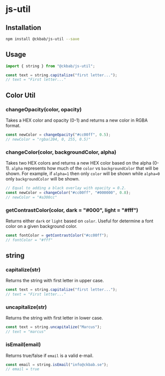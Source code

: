 # js-util

## Installation

```bash
npm install @ckbab/js-util --save
```

## Usage

```js
import { string } from "@ckbab/js-util";

const text = string.capitalize("first letter...");
// text = "First letter..."
```

## Color Util

### changeOpacity(color, opacity)

Takes a HEX color and opacity (0-1) and returns a new color in RGBA format.

```js
const newColor = changeOpacity("#cc00ff", 0.5);
// newColor = "rgba(204, 0, 255, 0.5)"
```

### changeColor(color, backgroundColor, alpha)

Takes two HEX colors and returns a new HEX color based on the alpha (0-1). `alpha` represents how much of the `color` vs `backgroundColor` that will be shown. For example, if `alpha=1` then only `color` will be shown while `alpha=0` only `backgroundColor` will be shown.

```js
// Equal to adding a black overlay with opacity = 0.2.
const newColor = changeColor("#cc00ff", "#000000", 0.8);
// newColor = "#a300cc"
```

### getContrastColor(color, dark = "#000", light = "#fff")

Returns either `dark` or `light` based on `color`. Useful for determine a font color on a given background color.

```js
const fontColor = getContrastColor("#cc00ff");
// fontColor = "#fff"
```

## string

### capitalize(str)

Returns the string with first letter in upper case.

```js
const text = string.capitalize("first letter...");
// text = "First letter..."
```

### uncapitalize(str)

Returns the string with first letter in lower case.

```js
const text = string.uncapitalize("Marcus");
// text = "marcus"
```

### isEmail(email)

Returns true/false if `email` is a valid e-mail.

```js
const email = string.isEmail("info@ckbab.se");
// email = true
```
